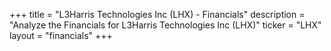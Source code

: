 +++
title = "L3Harris Technologies Inc (LHX) - Financials"
description = "Analyze the Financials for L3Harris Technologies Inc (LHX)"
ticker = "LHX"
layout = "financials"
+++

